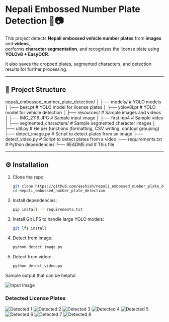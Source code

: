 # Nepali Embossed Number Plate Detection 🚗📷

This project detects **Nepali embossed vehicle number plates** from **images** and **videos**,  
performs **character segmentation**, and recognizes the license plate using **YOLOv8 + EasyOCR**.

It also saves the cropped plates, segmented characters, and detection results for further processing.

---

## 📂 Project Structure
nepali_embossed_number_plate_detection/
│
├── models/ # YOLO models
│ ├── best.pt # YOLO model for license plates
│ ├── yolov8l.pt # YOLO model for vehicle detection
│
├── resources/ # Sample images and videos
│ ├── IMG_2116.JPG # Sample input image
│ ├── first.mp4 # Sample video
│ ├── segmented_characters/ # Sample segmented character images
│
├── util.py # Helper functions (formatting, CSV writing, contour grouping)
├── detect_image.py # Script to detect plates from an image
├── detect_video.py # Script to detect plates from a video
├── requirements.txt # Python dependencies
└── README.md # This file


---

## ⚙️ Installation

1. Clone the repo:
    ```bash
    git clone https://github.com/aashish/nepali_embossed_number_plate_detection.git
    cd nepali_embossed_number_plate_detection

2. Install dependencies:
   ```bash
   pip install -r requirements.txt

3. Install Git LFS to handle large YOLO models:
   ```bash
   git lfs install

1. Detect from image:
   ```bash
   python detect_image.py

2. Detect from video:
   ```bash
   python detect_video.py

Sample output that can be helpful 

![Input Image](resources/IMG_2116.JPG)

### Detected License Plates

![Detected 1](images/for_photo/character_1.png)
![Detected 2](images/for_photo/character_2.png)
![Detected 3](images/for_photo/character_3.png)
![Detected 4](images/for_photo/character_4.png)
![Detected 5](images/for_photo/character_5.png)
![Detected 6](images/for_photo/character_6.png)
![Detected 7](images/for_photo/character_7.png)
![Detected 8](images/for_photo/detected_character_contoured.png)   
  
